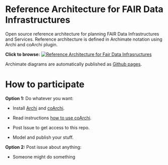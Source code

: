 # Reference Architecture for FAIR Data Infrastructures

Open source reference architecture for planning FAIR Data Infrastructures and Services. Reference architecture is defined in Archimate notation using Archi and coArchi plugin.

**Click to browse:**
[![Reference Architecture for Fair Data Infrasructures](https://amiika.github.io/fair-infrastructures/id-3b7d80b7034c4c77bf160c6465a684d0/images/id-71069ce7a262400c8924d3a31cf66e2d.png)](https://amiika.github.io/fair-infrastructures/?view=id-71069ce7a262400c8924d3a31cf66e2d?)

Archimate diagrams are automatically published as [Github pages](https://amiika.github.io/fair-infrastructures).

# How to participate

**Option 1:** Do whatever you want:
   
  * Install [Archi](https://www.archimatetool.com) and [coArchi](https://www.archimatetool.com/plugins/).
  
  * Read instructions [how to use coArchi](https://github.com/markusvanaardt/readme-coArchi).
  
  * Post Issue to get access to this repo.
  
  * Model and publish your stuff.

 **Option 2:** Post issue about anything:

  * Someone might do something
   
